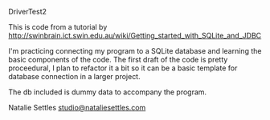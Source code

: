 DriverTest2

This is code from a tutorial by http://swinbrain.ict.swin.edu.au/wiki/Getting_started_with_SQLite_and_JDBC

I'm practicing connecting my program to a SQLite database and learning the basic components of the code. The first draft of the code is pretty proceedural, I plan to refactor it a bit so it can be a basic template for database connection in a larger project.

The db included is dummy data to accompany the program.

Natalie Settles
studio@nataliesettles.com
